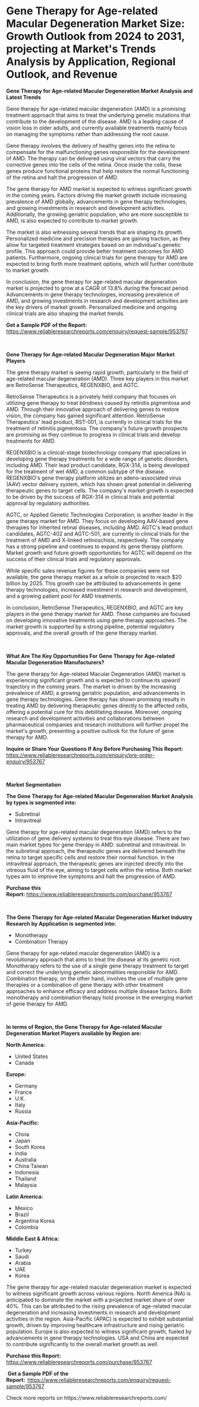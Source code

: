 <p><h1>Gene Therapy for Age-related Macular Degeneration Market Size: Growth Outlook from 2024 to 2031, projecting at Market's Trends Analysis by Application, Regional Outlook, and Revenue</h1></p><p><strong>Gene Therapy for Age-related Macular Degeneration Market Analysis and Latest Trends</strong></p>
<p><p>Gene therapy for age-related macular degeneration (AMD) is a promising treatment approach that aims to treat the underlying genetic mutations that contribute to the development of the disease. AMD is a leading cause of vision loss in older adults, and currently available treatments mainly focus on managing the symptoms rather than addressing the root cause.</p><p>Gene therapy involves the delivery of healthy genes into the retina to compensate for the malfunctioning genes responsible for the development of AMD. The therapy can be delivered using viral vectors that carry the corrective genes into the cells of the retina. Once inside the cells, these genes produce functional proteins that help restore the normal functioning of the retina and halt the progression of AMD.</p><p>The gene therapy for AMD market is expected to witness significant growth in the coming years. Factors driving the market growth include increasing prevalence of AMD globally, advancements in gene therapy technologies, and growing investments in research and development activities. Additionally, the growing geriatric population, who are more susceptible to AMD, is also expected to contribute to market growth.</p><p>The market is also witnessing several trends that are shaping its growth. Personalized medicine and precision therapies are gaining traction, as they allow for targeted treatment strategies based on an individual's genetic profile. This approach could provide better treatment outcomes for AMD patients. Furthermore, ongoing clinical trials for gene therapy for AMD are expected to bring forth more treatment options, which will further contribute to market growth.</p><p>In conclusion, the gene therapy for age-related macular degeneration market is projected to grow at a CAGR of 13.8% during the forecast period. Advancements in gene therapy technologies, increasing prevalence of AMD, and growing investments in research and development activities are the key drivers of market growth. Personalized medicine and ongoing clinical trials are also shaping the market trends.</p></p>
<p><strong>Get a Sample PDF of the Report:&nbsp;</strong> <a href="https://www.reliableresearchreports.com/enquiry/request-sample/953767">https://www.reliableresearchreports.com/enquiry/request-sample/953767</a></p>
<p>&nbsp;</p>
<p><strong>Gene Therapy for Age-related Macular Degeneration Major Market Players</strong></p>
<p><p>The gene therapy market is seeing rapid growth, particularly in the field of age-related macular degeneration (AMD). Three key players in this market are RetroSense Therapeutics, REGENXBIO, and AGTC.</p><p>RetroSense Therapeutics is a privately held company that focuses on utilizing gene therapy to treat blindness caused by retinitis pigmentosa and AMD. Through their innovative approach of delivering genes to restore vision, the company has gained significant attention. RetroSense Therapeutics' lead product, RST-001, is currently in clinical trials for the treatment of retinitis pigmentosa. The company's future growth prospects are promising as they continue to progress in clinical trials and develop treatments for AMD.</p><p>REGENXBIO is a clinical-stage biotechnology company that specializes in developing gene therapy treatments for a wide range of genetic disorders, including AMD. Their lead product candidate, RGX-314, is being developed for the treatment of wet AMD, a common subtype of the disease. REGENXBIO's gene therapy platform utilizes an adeno-associated virus (AAV) vector delivery system, which has shown great potential in delivering therapeutic genes to target cells. The company's market growth is expected to be driven by the success of RGX-314 in clinical trials and potential approval by regulatory authorities.</p><p>AGTC, or Applied Genetic Technologies Corporation, is another leader in the gene therapy market for AMD. They focus on developing AAV-based gene therapies for inherited retinal diseases, including AMD. AGTC's lead product candidates, AGTC-402 and AGTC-501, are currently in clinical trials for the treatment of AMD and X-linked retinoschisis, respectively. The company has a strong pipeline and continues to expand its gene therapy platform. Market growth and future growth opportunities for AGTC will depend on the success of their clinical trials and regulatory approvals.</p><p>While specific sales revenue figures for these companies were not available, the gene therapy market as a whole is projected to reach $20 billion by 2025. This growth can be attributed to advancements in gene therapy technologies, increased investment in research and development, and a growing patient pool for AMD treatments.</p><p>In conclusion, RetroSense Therapeutics, REGENXBIO, and AGTC are key players in the gene therapy market for AMD. These companies are focused on developing innovative treatments using gene therapy approaches. The market growth is supported by a strong pipeline, potential regulatory approvals, and the overall growth of the gene therapy market.</p></p>
<p>&nbsp;</p>
<p><strong>What Are The Key Opportunities For Gene Therapy for Age-related Macular Degeneration Manufacturers?</strong></p>
<p><p>The gene therapy for Age-related Macular Degeneration (AMD) market is experiencing significant growth and is expected to continue its upward trajectory in the coming years. The market is driven by the increasing prevalence of AMD, a growing geriatric population, and advancements in gene therapy technologies. Gene therapy has shown promising results in treating AMD by delivering therapeutic genes directly to the affected cells, offering a potential cure for this debilitating disease. Moreover, ongoing research and development activities and collaborations between pharmaceutical companies and research institutions will further propel the market's growth, presenting a positive outlook for the future of gene therapy for AMD.</p></p>
<p><strong>Inquire or Share Your Questions If Any Before Purchasing This Report:</strong> <a href="https://www.reliableresearchreports.com/enquiry/pre-order-enquiry/953767">https://www.reliableresearchreports.com/enquiry/pre-order-enquiry/953767</a></p>
<p>&nbsp;</p>
<p><strong>Market Segmentation</strong></p>
<p><strong>The Gene Therapy for Age-related Macular Degeneration Market Analysis by types is segmented into:</strong></p>
<p><ul><li>Subretinal</li><li>Intravitreal</li></ul></p>
<p><p>Gene therapy for age-related macular degeneration (AMD) refers to the utilization of gene delivery systems to treat this eye disease. There are two main market types for gene therapy in AMD: subretinal and intravitreal. In the subretinal approach, the therapeutic genes are delivered beneath the retina to target specific cells and restore their normal function. In the intravitreal approach, the therapeutic genes are injected directly into the vitreous fluid of the eye, aiming to target cells within the retina. Both market types aim to improve the symptoms and halt the progression of AMD.</p></p>
<p><strong>Purchase this Report:&nbsp;</strong><a href="https://www.reliableresearchreports.com/purchase/953767">https://www.reliableresearchreports.com/purchase/953767</a></p>
<p>&nbsp;</p>
<p><strong>The Gene Therapy for Age-related Macular Degeneration Market Industry Research by Application is segmented into:</strong></p>
<p><ul><li>Monotherapy</li><li>Combination Therapy</li></ul></p>
<p><p>Gene therapy for age-related macular degeneration (AMD) is a revolutionary approach that aims to treat the disease at its genetic root. Monotherapy refers to the use of a single gene therapy treatment to target and correct the underlying genetic abnormalities responsible for AMD. Combination therapy, on the other hand, involves the use of multiple gene therapies or a combination of gene therapy with other treatment approaches to enhance efficacy and address multiple disease factors. Both monotherapy and combination therapy hold promise in the emerging market of gene therapy for AMD.</p></p>
<p>&nbsp;</p>
<p><strong>In terms of Region, the Gene Therapy for Age-related Macular Degeneration Market Players available by Region are:</strong></p>
<p>
    <p> <strong> North America: </strong>
        <ul>
            <li>United States</li>
            <li>Canada</li>
        </ul>
        </p> 
    <p> <strong> Europe: </strong>
        <ul>
            <li>Germany</li>
            <li>France</li>
            <li>U.K.</li>
            <li>Italy</li>
            <li>Russia</li>
        </ul>
        </p> 
    <p> <strong> Asia-Pacific: </strong>
        <ul>
            <li>China</li>
            <li>Japan</li>
            <li>South Korea</li>
            <li>India</li>
            <li>Australia</li>
            <li>China Taiwan</li>
            <li>Indonesia</li>
            <li>Thailand</li>
            <li>Malaysia</li>
        </ul>
        </p> 
    <p> <strong> Latin America: </strong>
        <ul>
            <li>Mexico</li>
            <li>Brazil</li>
            <li>Argentina Korea</li>
            <li>Colombia</li>
        </ul>
        </p> 
    <p> <strong> Middle East & Africa: </strong>
        <ul>
            <li>Turkey</li>
            <li>Saudi</li>
            <li>Arabia</li>
            <li>UAE</li>
            <li>Korea</li>
        </ul>
    </p>
    </p>
<p><p>The gene therapy for age-related macular degeneration market is expected to witness significant growth across various regions. North America (NA) is anticipated to dominate the market with a projected market share of over 40%. This can be attributed to the rising prevalence of age-related macular degeneration and increasing investments in research and development activities in the region. Asia-Pacific (APAC) is expected to exhibit substantial growth, driven by improving healthcare infrastructure and rising geriatric population. Europe is also expected to witness significant growth, fueled by advancements in gene therapy technologies. USA and China are expected to contribute significantly to the overall market growth as well.</p></p>
<p><strong>Purchase this Report: </strong><a href="https://www.reliableresearchreports.com/purchase/953767">https://www.reliableresearchreports.com/purchase/953767</a></p>
<p>&nbsp;<strong>Get a Sample PDF of the Report:&nbsp;&nbsp;</strong><a href="https://www.reliableresearchreports.com/enquiry/request-sample/953767">https://www.reliableresearchreports.com/enquiry/request-sample/953767</a></p>
<p><strong></strong></p>
<p>Check more reports on https://www.reliableresearchreports.com/</p>